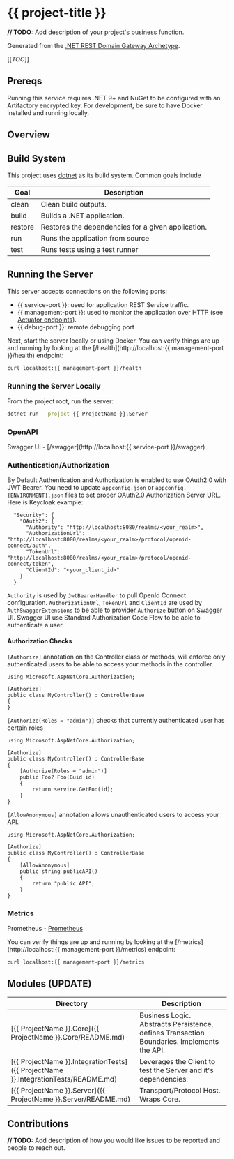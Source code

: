 # {{ project-title }}

**// TODO:** Add description of your project's business function.

Generated from the [.NET REST Domain Gateway Archetype](https://github.com/p6m-archetypes/dotnet-rest-domain-gateway.archetype).

[[_TOC_]]

## Prereqs
Running this service requires .NET 9+ and NuGet to be configured with an Artifactory encrypted key. 
For development, be sure to have Docker installed and running locally.

## Overview


## Build System
This project uses [dotnet](https://learn.microsoft.com/en-us/dotnet/core/tools/dotnet#general) as its build system. Common goals include

| Goal    | Description                                        |
|---------|----------------------------------------------------|
| clean   | Clean build outputs.                               |
| build   | Builds a .NET application.                         |
| restore | Restores the dependencies for a given application. |
| run     | Runs the application from source                   |
| test    | Runs tests using a test runner                     |

## Running the Server
This server accepts connections on the following ports:
- {{ service-port }}: used for application REST Service traffic.
- {{ management-port }}: used to monitor the application over HTTP (see [Actuator endpoints](https://docs.spring.io/spring-boot/docs/current/reference/html/actuator.html#actuator.endpoints)).
- {{ debug-port }}: remote debugging port


Next, start the server locally or using Docker. You can verify things are up and running by looking at the [/health](http://localhost:{{ management-port }}/health) endpoint:
```bash
curl localhost:{{ management-port }}/health
```

### Running the Server Locally
From the project root, run the server:
```bash
dotnet run --project {{ ProjectName }}.Server
```

### OpenAPI
Swagger UI - [/swagger](http://localhost:{{ service-port }}/swagger) 

### Authentication/Authorization
By Default Authentication and Authorization is enabled to use OAuth2.0 with JWT Bearer.
You need to update `appconfig.json` or `appconfig.{ENVIRONMENT}.json` files to set proper OAuth2.0 Authorization Server URL.
Here is Keycloak example:
```
  "Security": {
    "OAuth2": {
      "Authority": "http://localhost:8080/realms/<your_realm>",
      "AuthorizationUrl": "http://localhost:8080/realms/<your_realm>/protocol/openid-connect/auth",
      "TokenUrl": "http://localhost:8080/realms/<your_realm>/protocol/openid-connect/token",
      "ClientId": "<your_client_id>"
    }
  }
```
`Authority` is used by `JwtBearerHandler` to pull OpenId Connect configuration.
`AuthorizationUrl`, `TokenUrl` and `ClientId` are used by `AuthSwaggerExtensions` to be able to provider `Authorize` button on Swagger UI.
Swagger UI use Standard Authorization Code Flow to be able to authenticate a user.

#### Authorization Checks
`[Authorize]` annotation on the Controller class or methods, will enforce only authenticated users to be 
able to access your methods in the controller.
```
using Microsoft.AspNetCore.Authorization;

[Authorize]
public class MyController() : ControllerBase
{
}
```

`[Authorize(Roles = "admin")]` checks that currently authenticated user has certain roles
```
using Microsoft.AspNetCore.Authorization;

[Authorize]
public class MyController() : ControllerBase
{
    [Authorize(Roles = "admin")]
    public Foo? Foo(Guid id)
    {
        return service.GetFoo(id);
    }
}
```
`[AllowAnonymous]` annotation allows unauthenticated users to access your API.
```
using Microsoft.AspNetCore.Authorization;

[Authorize]
public class MyController() : ControllerBase
{
    [AllowAnonymous]
    public string publicAPI()
    {
        return "public API";
    }
}
```


### Metrics
Prometheus - [Prometheus](https://github.com/prometheus-net/prometheus-net)

You can verify things are up and running by looking at the [/metrics](http://localhost:{{ management-port }}/metrics) endpoint:
```bash
curl localhost:{{ management-port }}/metrics
```


## Modules (UPDATE)

| Directory                                                                 | Description                                                                                |
|---------------------------------------------------------------------------|--------------------------------------------------------------------------------------------|
| [{{ ProjectName }}.Core]({{ ProjectName }}.Core/README.md)                            | Business Logic. Abstracts Persistence, defines Transaction Boundaries. Implements the API. |
| [{{ ProjectName }}.IntegrationTests]({{ ProjectName }}.IntegrationTests/README.md)    | Leverages the Client to test the Server and it's dependencies.                             |
| [{{ ProjectName }}.Server]({{ ProjectName }}.Server/README.md)                        | Transport/Protocol Host.  Wraps Core.                                                      |

## Contributions
**// TODO:** Add description of how you would like issues to be reported and people to reach out.